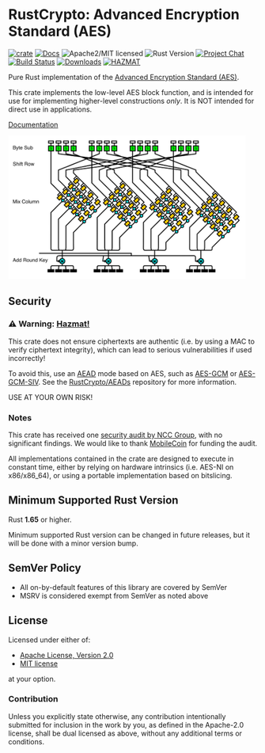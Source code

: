 # RustCrypto: Advanced Encryption Standard (AES)

[![crate][crate-image]][crate-link]
[![Docs][docs-image]][docs-link]
![Apache2/MIT licensed][license-image]
![Rust Version][rustc-image]
[![Project Chat][chat-image]][chat-link]
[![Build Status][build-image]][build-link]
[![Downloads][downloads-image]][crate-link]
[![HAZMAT][hazmat-image]][hazmat-link]

Pure Rust implementation of the [Advanced Encryption Standard (AES)][1].

This crate implements the low-level AES block function, and is intended
for use for implementing higher-level constructions *only*. It is NOT
intended for direct use in applications.

[Documentation][docs-link]

<img src="https://raw.githubusercontent.com/RustCrypto/media/85f62bb/img/block-ciphers/aes-round.svg" width="480px">

## Security

### ⚠️ Warning: [Hazmat!][hazmat-link]

This crate does not ensure ciphertexts are authentic (i.e. by using a MAC to
verify ciphertext integrity), which can lead to serious vulnerabilities
if used incorrectly!

To avoid this, use an [AEAD][2] mode based on AES, such as [AES-GCM][3] or [AES-GCM-SIV][4].
See the [RustCrypto/AEADs][5] repository for more information.

USE AT YOUR OWN RISK!

### Notes

This crate has received one [security audit by NCC Group][6], with no significant
findings. We would like to thank [MobileCoin][7] for funding the audit.

All implementations contained in the crate are designed to execute in constant
time, either by relying on hardware intrinsics (i.e. AES-NI on x86/x86_64), or
using a portable implementation based on bitslicing.

## Minimum Supported Rust Version

Rust **1.65** or higher.

Minimum supported Rust version can be changed in future releases, but it will
be done with a minor version bump.

## SemVer Policy

- All on-by-default features of this library are covered by SemVer
- MSRV is considered exempt from SemVer as noted above

## License

Licensed under either of:

 * [Apache License, Version 2.0](http://www.apache.org/licenses/LICENSE-2.0)
 * [MIT license](http://opensource.org/licenses/MIT)

at your option.

### Contribution

Unless you explicitly state otherwise, any contribution intentionally submitted
for inclusion in the work by you, as defined in the Apache-2.0 license, shall be
dual licensed as above, without any additional terms or conditions.

[//]: # (badges)

[crate-image]: https://img.shields.io/crates/v/aes.svg
[crate-link]: https://crates.io/crates/aes
[docs-image]: https://docs.rs/aes/badge.svg
[docs-link]: https://docs.rs/aes/
[license-image]: https://img.shields.io/badge/license-Apache2.0/MIT-blue.svg
[rustc-image]: https://img.shields.io/badge/rustc-1.65+-blue.svg
[chat-image]: https://img.shields.io/badge/zulip-join_chat-blue.svg
[chat-link]: https://rustcrypto.zulipchat.com/#narrow/stream/260039-block-ciphers
[build-image]: https://github.com/RustCrypto/block-ciphers/workflows/aes/badge.svg?branch=master&event=push
[build-link]: https://github.com/RustCrypto/block-ciphers/actions?query=workflow%3Aaes
[downloads-image]: https://img.shields.io/crates/d/aes.svg
[hazmat-image]: https://img.shields.io/badge/crypto-hazmat%E2%9A%A0-red.svg
[hazmat-link]: https://github.com/RustCrypto/meta/blob/master/HAZMAT.md

[//]: # (general links)

[1]: https://en.wikipedia.org/wiki/Advanced_Encryption_Standard
[2]: https://en.wikipedia.org/wiki/Authenticated_encryption
[3]: https://github.com/RustCrypto/AEADs/tree/master/aes-gcm
[4]: https://github.com/RustCrypto/AEADs/tree/master/aes-gcm-siv
[5]: https://github.com/RustCrypto/AEADs
[6]: https://research.nccgroup.com/2020/02/26/public-report-rustcrypto-aes-gcm-and-chacha20poly1305-implementation-review/
[7]: https://www.mobilecoin.com/
